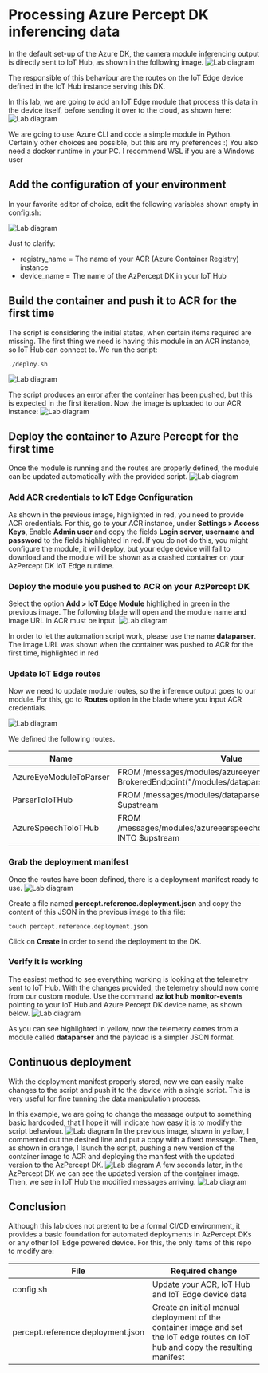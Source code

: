 
# Processing Azure Percept DK inferencing data
In the default set-up of the Azure DK, the camera module inferencing output is directly sent to IoT Hub, as shown in the following image.
![Lab diagram](images/lab_1.jpg "Header Image")

The responsible of this behaviour are the routes on the IoT Edge device defined in the IoT Hub instance serving this DK.

In this lab, we are going to add an IoT Edge module that process this data in the device itself, before sending it over to the cloud, as shown here:
![Lab diagram](images/lab_3.jpg "Header Image")

We are going to use Azure CLI and code a simple module in Python. Certainly other choices are possible, but this are my preferences :)
You also need a docker runtime in your PC. I recommend WSL if you are a Windows user

## Add the configuration of your environment
In your favorite editor of choice, edit the following variables shown empty in config.sh:

![Lab diagram](images/lab_4.jpg "Header Image")

Just to clarify:
- registry_name = The name of your ACR (Azure Container Registry) instance
- device_name = The name of the AzPercept DK in your IoT Hub

## Build the container and push it to ACR for the first time
The script is considering the initial states, when certain items required are missing. The first thing we need is having this module in an ACR instance, so IoT Hub can connect to.
We run the script:
```
./deploy.sh
```
![Lab diagram](images/lab_5.jpg "Header Image")

The script produces an error after the container has been pushed, but this is expected in the first iteration. Now the image is uploaded to our ACR instance:
![Lab diagram](images/lab_6.jpg "Header Image")

## Deploy the container to Azure Percept for the first time
Once the module is running and the routes are properly defined, the module can be updated automatically with the provided script.
![Lab diagram](images/lab_7.jpg "Header Image")

### Add ACR credentials to IoT Edge Configuration
As shown in the previous image, highlighted in red, you need to provide ACR credentials. For this, go to your ACR instance, under **Settings > Access Keys**, Enable **Admin user** and copy the fields **Login server, username and password** to the fields highlighted in red. If you do not do this, you might configure the module, it will deploy, but your edge device will fail to download and the module will be shown as a crashed container on your AzPercept DK IoT Edge runtime.

### Deploy the module you pushed to ACR on your AzPercept DK
Select the option **Add > IoT Edge Module** highlighed in green in the previous image. The following blade will open and the module name and image URL in ACR must be input.
![Lab diagram](images/lab_8.jpg "Header Image")

In order to let the automation script work, please use the name **dataparser**. The image URL was shown when the container was pushed to ACR for the first time, highlighted in red

### Update IoT Edge routes
Now we need to update module routes, so the inference output goes to our module. For this, go to **Routes** option in the blade where you input ACR credentials.

![Lab diagram](images/lab_9.jpg "Header Image")

We defined the following routes.

| Name  | Value |
| ------------- | ------------- |
| AzureEyeModuleToParser  | FROM /messages/modules/azureeyemodule/outputs/* INTO BrokeredEndpoint("/modules/dataparser/inputs/input2")  |
| ParserToIoTHub  | FROM /messages/modules/dataparser/outputs/* INTO $upstream  |
| AzureSpeechToIoTHub  | FROM /messages/modules/azureearspeechclientmodule/outputs/* INTO $upstream  |

### Grab the deployment manifest
Once the routes have been defined, there is a deployment manifest ready to use. 
![Lab diagram](images/lab_10.jpg "Header Image")

Create a file named **percept.reference.deployment.json** and copy the content of this JSON in the previous image to this file:
```
touch percept.reference.deployment.json
```
Click on **Create** in order to send the deployment to the DK. 

### Verify it is working

The easiest method to see everything working is looking at the telemetry sent to IoT Hub. With the changes provided, the telemetry should now come from our custom module. Use the command **az iot hub monitor-events** pointing to your IoT Hub and Azure Percept DK device name, as shown below.
![Lab diagram](images/lab_11.jpg "Header Image")

As you can see highlighted in yellow, now the telemetry comes from a module called **dataparser** and the payload is a simpler JSON format.

## Continuous deployment
With the deployment manifest properly stored, now we can easily make changes to the script and push it to the device with a single script. This is very useful for fine tunning the data manipulation process. 

In this example, we are going to change the message output to something basic hardcoded, that I hope it will indicate how easy it is to modify the script behaviour.
![Lab diagram](images/lab_14.jpg "Header Image")
In the previous image, shown in yellow, I commented out the desired line and put a copy with a fixed message.
Then, as shown in orange, I launch the script, pushing a new version of the container image to ACR and deploying the manifest with the updated version to the AzPercept DK.
![Lab diagram](images/lab_12.jpg "Header Image")
A few seconds later, in the AzPercept DK we can see the updated version of the container image.
Then, we see in IoT Hub the modified messages arriving.
![Lab diagram](images/lab_13.jpg "Header Image")

## Conclusion
Although this lab does not pretent to be a formal CI/CD environment, it provides a basic foundation for automated deployments in AzPercept DKs or any other IoT Edge powered device. For this, the only items of this repo to modify are:

| File  | Required change |
| ------------- | ------------- |
| config.sh  | Update your ACR, IoT Hub and IoT Edge device data  |
| percept.reference.deployment.json  | Create an initial manual deployment of the container image and set the IoT edge routes on IoT hub and copy the resulting manifest  |
